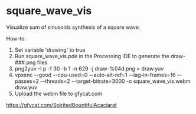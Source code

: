 # square_wave_vis
Visualize sum of sinusoids synthesis of a square wave.

How-to:
  1. Set variable 'drawing' to true
  1. Run square_wave_vis.pde in the Processing IDE to generate the draw-###.png
     files
  2. png2yuv -I p -f 30 -b 1 -n 629 -j draw-%04d.png > draw.yuv
  3. vpxenc --good --cpu-used=0 --auto-alt-ref=1 --lag-in-frames=16 --passes=2 --threads=2 --target-bitrate=3000 -o square_wave_vis.webm draw.yuv
  4. Upload the webm file to gfycat.com

https://gfycat.com/SpiritedBountifulAcaciarat


